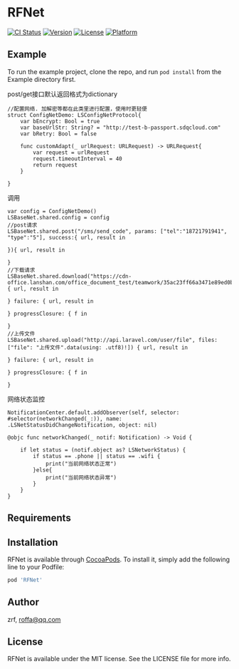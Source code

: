 # RFNet

[![CI Status](https://img.shields.io/travis/zrf/RFNet.svg?style=flat)](https://travis-ci.org/zrf/RFNet)
[![Version](https://img.shields.io/cocoapods/v/RFNet.svg?style=flat)](https://cocoapods.org/pods/RFNet)
[![License](https://img.shields.io/cocoapods/l/RFNet.svg?style=flat)](https://cocoapods.org/pods/RFNet)
[![Platform](https://img.shields.io/cocoapods/p/RFNet.svg?style=flat)](https://cocoapods.org/pods/RFNet)

## Example

To run the example project, clone the repo, and run `pod install` from the Example directory first.

post/get接口默认返回格式为dictionary
```
//配置网络. 加解密等都在此类里进行配置，使用时更轻便
struct ConfigNetDemo: LSConfigNetProtocol{
    var bEncrypt: Bool = true
    var baseUrlStr: String? = "http://test-b-passport.sdqcloud.com"
    var bRetry: Bool = false
    
    func customAdapt(_ urlRequest: URLRequest) -> URLRequest{
        var request = urlRequest
        request.timeoutInterval = 40
        return request
    }
    
}
```
调用
```
var config = ConfigNetDemo()
LSBaseNet.shared.config = config
//post请求
LSBaseNet.shared.post("/sms/send_code", params: ["tel":"18721791941", "type":"5"], success:{ url, result in
    
}){ url, result in
    
}
//下载请求
LSBaseNet.shared.download("https://cdn-office.lanshan.com/office_document_test/teamwork/35ac23ff66a3471e89ed0bb0c242a0ff/D3EEF9364CB643DCBF357698928A817D.docx") { url, result in
    
} failure: { url, result in
    
} progressClosure: { f in
    
}
//上传文件
LSBaseNet.shared.upload("http://api.laravel.com/user/file", files: ["file": "上传文件".data(using: .utf8)!]) { url, result in
    
} failure: { url, result in
    
} progressClosure: { f in
    
}
```
网络状态监控
```
NotificationCenter.default.addObserver(self, selector: #selector(networkChanged(_:)), name: .LSNetStatusDidChangeNotification, object: nil)

@objc func networkChanged(_ notif: Notification) -> Void {
    
    if let status = (notif.object as? LSNetworkStatus) {
        if status == .phone || status == .wifi {
            print("当前网络状态正常")
        }else{
            print("当前网络状态异常")
        }
    }
}
```

## Requirements

## Installation

RFNet is available through [CocoaPods](https://cocoapods.org). To install
it, simply add the following line to your Podfile:

```ruby
pod 'RFNet'
```

## Author

zrf, roffa@qq.com

## License

RFNet is available under the MIT license. See the LICENSE file for more info.
